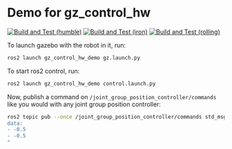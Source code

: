 # Demo for gz_control_hw

[![Build and Test (humble)](../../actions/workflows/build_and_test_humble.yaml/badge.svg?branch=rolling)](../../actions/workflows/build_and_test_humble.yaml?query=branch:rolling)
[![Build and Test (iron)](../../actions/workflows/build_and_test_iron.yaml/badge.svg?branch=rolling)](../../actions/workflows/build_and_test_iron.yaml?query=branch:rolling)
[![Build and Test (rolling)](../../actions/workflows/build_and_test_rolling.yaml/badge.svg?branch=rolling)](../../actions/workflows/build_and_test_rolling.yaml?query=branch:rolling)

To launch gazebo with the robot in it, run:

```sh
ros2 launch gz_control_hw_demo gz.launch.py
```

To start ros2 control, run:
```sh
ros2 launch gz_control_hw_demo control.launch.py
```

Now, publish a command on ``/joint_group_position_controller/commands`` like you would with any joint group position controller:

```sh
ros2 topic pub --once /joint_group_position_controller/commands std_msgs/msg/Float64MultiArray "
data:
- -0.5
- -0.5
"
```
